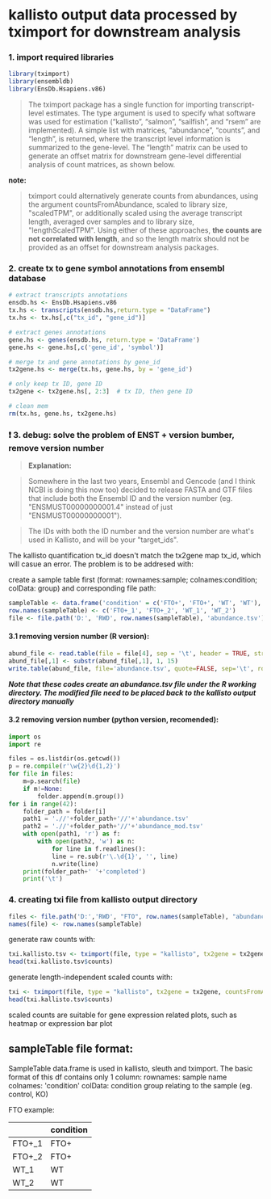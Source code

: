 kallisto output data processed by tximport for downstream analysis
====================

### 1. import required libraries

```R
library(tximport)
library(ensembldb)
library(EnsDb.Hsapiens.v86) 
```
>The tximport package has a single function for importing transcript-level estimates. The type argument is used to specify what software was used for estimation (“kallisto”, “salmon”, “sailfish”, and “rsem” are implemented). A simple list with matrices, “abundance”, “counts”, and “length”, is returned, where the transcript level information is summarized to the gene-level. The “length” matrix can be used to generate an offset matrix for downstream gene-level differential analysis of count matrices, as shown below.

**note:**
> tximport could alternatively generate counts from abundances, using the argument countsFromAbundance, scaled to library size, "scaledTPM", or additionally scaled using the average transcript length, averaged over samples and to library size, "lengthScaledTPM". Using either of these approaches, **the counts are not correlated with length**, and so the length matrix should not be provided as an offset for downstream analysis packages. 

### 2. create tx to gene symbol annotations from ensembl database

```R
# extract transcripts annotations
ensdb.hs <- EnsDb.Hsapiens.v86
tx.hs <- transcripts(ensdb.hs,return.type = "DataFrame")
tx.hs <- tx.hs[,c("tx_id", "gene_id")]

# extract genes annotations
gene.hs <- genes(ensdb.hs, return.type = 'DataFrame')
gene.hs <- gene.hs[,c('gene_id', 'symbol')]

# merge tx and gene annotations by gene_id
tx2gene.hs <- merge(tx.hs, gene.hs, by = 'gene_id')

# only keep tx ID, gene ID
tx2gene <- tx2gene.hs[, 2:3]  # tx ID, then gene ID

# clean mem
rm(tx.hs, gene.hs, tx2gene.hs)
```

### :exclamation: 3. debug: solve the problem of ENST + version bumber, remove version number
> **Explanation:**

> Somewhere in the last two years, Ensembl and Gencode (and I think NCBI is doing this now too) decided to release FASTA and GTF files that include both the Ensembl ID and the version number (eg. "ENSMUST00000000001.4" instead of just "ENSMUST00000000001"). 

> The IDs with both the ID number and the version number are what's used in Kallisto, and will be your "target_ids".

The kallisto quantification tx_id doesn't match the tx2gene map tx_id, which will casue an error. 
The problem is to be addresed with:

create a sample table first (format: rownames:sample; colnames:condition; colData: group) and corresponding file path:
```R
sampleTable <- data.frame('condition' = c('FTO+', 'FTO+', 'WT', 'WT'), stringsAsFactors = FALSE)
row.names(sampleTable) <- c('FTO+_1', 'FTO+_2', 'WT_1', 'WT_2')
file <- file.path('D:', 'RWD', row.names(sampleTable), 'abundance.tsv')
```
#### 3.1 removing version number (R version):
```R
abund_file <- read.table(file = file[4], sep = '\t', header = TRUE, stringsAsFactors = FALSE)
abund_file[,1] <- substr(abund_file[,1], 1, 15)
write.table(abund_file, file='abundance.tsv', quote=FALSE, sep='\t', row.names = FALSE)
```
**_Note that these codes create an abundance.tsv file under the R working directory.
The modified file need to be placed back to the kallisto output directory manually_**

#### 3.2 removing version number (python version, recomended):
```python
import os
import re

files = os.listdir(os.getcwd())
p = re.compile(r'\w{2}\d{1,2}')
for file in files:
    m=p.search(file)
    if m!=None:
        folder.append(m.group())
for i in range(42):
    folder_path = folder[i]
    path1 = './/'+folder_path+'//'+'abundance.tsv'
    path2 = './/'+folder_path+'//'+'abundance_mod.tsv'
    with open(path1, 'r') as f:
        with open(path2, 'w') as n:
            for line in f.readlines():
            line = re.sub(r'\.\d{1}', '', line)
            n.write(line)
    print(folder_path+' '+'completed')
    print('\t')
```

### 4. creating txi file from kallisto output directory
```R
files <- file.path('D:','RWD', "FTO", row.names(sampleTable), "abundance.tsv")
names(file) <- row.names(sampleTable)
```
generate raw counts with:
```R
txi.kallisto.tsv <- tximport(file, type = "kallisto", tx2gene = tx2gene)
head(txi.kallisto.tsv$counts)
```
generate length-independent scaled counts with:
```R
txi <- tximport(file, type = "kallisto", tx2gene = tx2gene, countsFromAbundance = "lengthScaledTPM")
head(txi.kallisto.tsv$counts)
```
scaled counts are suitable for gene expression related plots, such as heatmap or expression bar plot

sampleTable file format:
--------------------------
SampleTable data.frame is used in kallisto, sleuth and tximport.
The basic format of this df contains only 1 column:
rownames: sample name
colnames: 'condition'
colData: condition group relating to the sample (eg. control, KO)

FTO example:

|  | condition |
| ------------- | ------------- |
| FTO+\_1 | FTO+ |
| FTO+\_2 | FTO+ |
| WT_1 | WT |
| WT_2 | WT |
